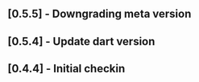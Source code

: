 ## [0.5.5] - Downgrading meta version
## [0.5.4] - Update dart version
## [0.4.4] - Initial checkin
